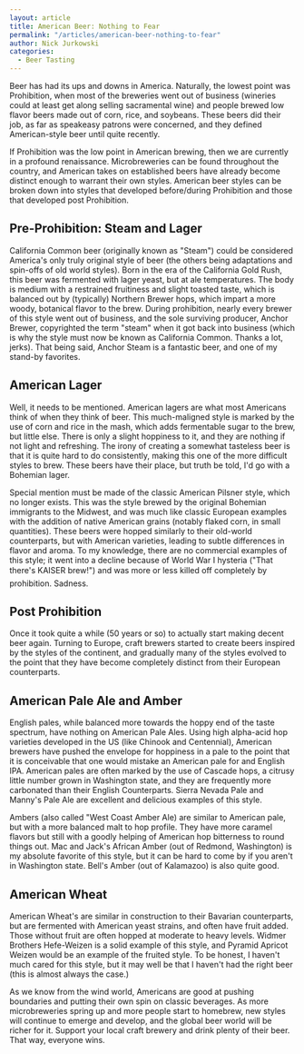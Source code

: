 ```yaml
---
layout: article
title: American Beer: Nothing to Fear
permalink: "/articles/american-beer-nothing-to-fear"
author: Nick Jurkowski
categories: 
  - Beer Tasting
---
```

<p>Beer has had its ups and downs in America. Naturally, the lowest point was Prohibition, when most of the breweries went out of business (wineries could at least get along selling sacramental wine) and people brewed low flavor beers made out of corn, rice, and soybeans. These beers did their job, as far as speakeasy patrons were concerned, and they defined American-style beer until quite recently.</p>
<p>If Prohibition was the low point in American brewing, then we are currently in a profound renaissance. Microbreweries can be found throughout the country, and American takes on established beers have already become distinct enough to warrant their own styles. American beer styles can be broken down into styles that developed before/during Prohibition and those that developed post Prohibition.</p>
<h2>Pre-Prohibition: Steam and Lager</h2>
<p>California Common beer (originally known as "Steam") could be considered America's only truly original style of beer (the others being adaptations and spin-offs of old world styles). Born in the era of the California Gold Rush, this beer was fermented with lager yeast, but at ale temperatures. The body is medium with a restrained fruitiness and slight toasted taste, which is balanced out by (typically) Northern Brewer hops, which impart a more woody, botanical flavor to the brew. During prohibition, nearly every brewer of this style went out of business, and the sole surviving producer, Anchor Brewer, copyrighted the term "steam" when it got back into business (which is why the style must now be known as California Common. Thanks a lot, jerks). That being said, Anchor Steam is a fantastic beer, and one of my stand-by favorites.</p>
<h2>American Lager</h2>
<p>Well, it needs to be mentioned. American lagers are what most Americans think of when they think of beer. This much-maligned style is marked by the use of corn and rice in the mash, which adds fermentable sugar to the brew, but little else. There is only a slight hoppiness to it, and they are nothing if not light and refreshing. The irony of creating a somewhat tasteless beer is that it is quite hard to do consistently, making this one of the more difficult styles to brew. These beers have their place, but truth be told, I'd go with a Bohemian lager.</p>
<p>Special mention must be made of the classic American Pilsner style, which no longer exists. This was the style brewed by the original Bohemian immigrants to the Midwest, and was much like classic European examples with the addition of native American grains (notably flaked corn, in small quantities). These beers were hopped similarly to their old-world counterparts, but with American varieties, leading to subtle differences in flavor and aroma. To my knowledge, there are no commercial examples of this style; it went into a decline because of World War I hysteria ("That there's KAISER brew!") and was more or less killed off completely by prohibition. Sadness.</p>
<h2>Post Prohibition</h2>
<p>Once it took quite a while (50 years or so) to actually start making decent beer again. Turning to Europe, craft brewers started to create beers inspired by the styles of the continent, and gradually many of the styles evolved to the point that they have become completely distinct from their European counterparts.</p>
<h2>American Pale Ale and Amber</h2>
<p>English pales, while balanced more towards the hoppy end of the taste spectrum, have nothing on American Pale Ales. Using high alpha-acid hop varieties developed in the US (like Chinook and Centennial), American brewers have pushed the envelope for hoppiness in a pale to the point that it is conceivable that one would mistake an American pale for and English IPA. American pales are often marked by the use of Cascade hops, a citrusy little number grown in Washington state, and they are frequently more carbonated than their English Counterparts. Sierra Nevada Pale and Manny's Pale Ale are excellent and delicious examples of this style.</p>
<p>Ambers (also called "West Coast Amber Ale) are similar to American pale, but with a more balanced malt to hop profile. They have more caramel flavors but still with a goodly helping of American hop bitterness to round things out. Mac and Jack's African Amber (out of Redmond, Washington) is my absolute favorite of this style, but it can be hard to come by if you aren't in Washington state. Bell's Amber (out of Kalamazoo) is also quite good.</p>
<h2>American Wheat</h2>
<p>American Wheat's are similar in construction to their Bavarian counterparts, but are fermented with American yeast strains, and often have fruit added. Those without fruit are often hopped at moderate to heavy levels. Widmer Brothers Hefe-Weizen is a solid example of this style, and Pyramid Apricot Weizen would be an example of the fruited style. To be honest, I haven't much cared for this style, but it may well be that I haven't had the right beer (this is almost always the case.)</p>
<p>As we know from the wind world, Americans are good at pushing boundaries and putting their own spin on classic beverages. As more microbreweries spring up and more people start to homebrew, new styles will continue to emerge and develop, and the global beer world will be richer for it. Support your local craft brewery and drink plenty of their beer. That way, everyone wins.</p>
